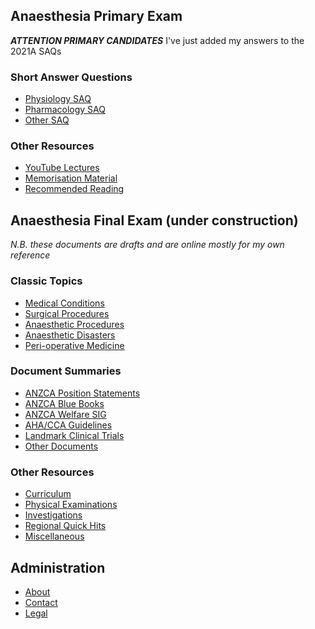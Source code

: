 ## Anaesthesia Primary Exam

***ATTENTION PRIMARY CANDIDATES***
I've just added my answers to the 2021A SAQs

### Short Answer Questions
- [Physiology SAQ](pex/saqs/physiology/)
- [Pharmacology SAQ](pex/saqs/pharmacology/)
- [Other SAQ](pex/saqs/other/)

### Other Resources
- [YouTube Lectures](pex/other/lectures.md)
- [Memorisation Material](pex/other/memorisation_material/index.md)
- [Recommended Reading](pex/other/recommended/recommended_reading.htm)

## Anaesthesia Final Exam (under construction)

*N.B. these documents are drafts and are online mostly for my own reference*

### Classic Topics
- [Medical Conditions](fex/classics/medical/index.md)
- [Surgical Procedures](fex/classics/surgical/index.md)
- [Anaesthetic Procedures](fex/classics/anaesthetic/index.md)
- [Anaesthetic Disasters](fex/classics/disasters/index.md)
- [Peri-operative Medicine](fex/classics/periop/index.md)

### Document Summaries
- [ANZCA Position Statements](fex/summaries/anzca_ps/)
- [ANZCA Blue Books](fex/summaries/blue_books/)
- [ANZCA Welfare SIG](fex/summaries/anzca_welfare_sig/)
- [AHA/CCA Guidelines](fex/summaries/aha_cca/)
- [Landmark Clinical Trials](fex/summaries/trials/)
- [Other Documents](fex/summaries/other/)

### Other Resources
- [Curriculum](fex/other/curriculum/)
- [Physical Examinations](fex/other/physical_examinations/)
- [Investigations](fex/other/investigations/)
- [Regional Quick Hits](fex/other/regional_quick_hits/)
- [Miscellaneous](fex/other/miscellaneous/)

## Administration
- [About](admin/about_ketamine_nightmares.md)
- [Contact](admin/contact.md)
- [Legal](admin/legal.md)